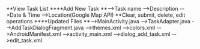 **View Task List
****Add New Task
**-->Task name
-->Description
-->Date & Time
-->Location(Google Map API)
**Clear, submit, delete, edit operations
****Updated Files
**-->MainActivity.java
-->TaskAdapter.java
-->AddTaskDialogFragment.java
-->themes.xml
-->colors.xml
-->AndroidManifest.xml
-->activity_main.xml
-->dialog_add_task.xml
-->edit_task.xml
